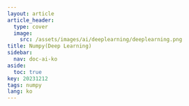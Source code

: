 ```yaml
---
layout: article
article_header:
  type: cover
  image:
    src: /assets/images/ai/deeplearning/deeplearning.png
title: Numpy(Deep Learning)
sidebar:
  nav: doc-ai-ko
aside:
  toc: true
key: 20231212
tags: numpy
lang: ko
---
```

